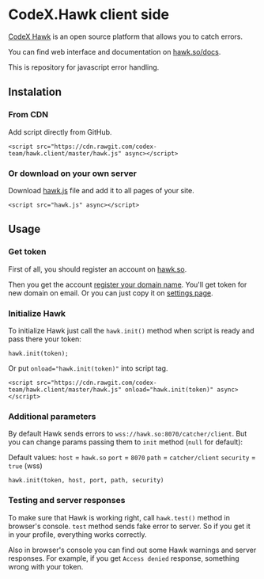 # CodeX.Hawk client side
[CodeX Hawk](https://github.com/codex-team/hawk) is an open source platform that allows you to catch errors.

You can find web interface and documentation on [hawk.so/docs](https://hawk.so/docs).

This is repository for javascript error handling.

## Instalation

### From CDN
Add script directly from GitHub.
```
<script src="https://cdn.rawgit.com/codex-team/hawk.client/master/hawk.js" async></script>
```

### Or download on your own server
Download [hawk.js](https://github.com/codex-team/hawk.client/blob/master/hawk.js) file and add it to all pages of your site.
```
<script src="hawk.js" async></script>
```

## Usage

### Get token
First of all, you should register an account on [hawk.so](https://hawk.so/join).

Then you get the account [register your domain name](https://hawk.so/websites/create).
You'll get token for new domain on email. Or you can just copy it on [settings page](https://hawk.so/garage/settings).

### Initialize Hawk
To initialize Hawk just call the `hawk.init()` method when script is ready and pass there your token:
```
hawk.init(token);
```

Or put `onload="hawk.init(token)"` into script tag.
```
<script src="https://cdn.rawgit.com/codex-team/hawk.client/master/hawk.js" onload="hawk.init(token)" async></script>
```

### Additional parameters
By default Hawk sends errors to `wss://hawk.so:8070/catcher/client`.
But you can change params passing them to `init` method (`null` for default):

Default values:
`host` = `hawk.so`
`port` = `8070`
`path` = `catcher/client`
`security` = `true` (wss)
```
hawk.init(token, host, port, path, security)
```

### Testing and server responses
To make sure that Hawk is working right, call `hawk.test()` method in browser's console.
`test` method sends fake error to server. So if you get it in your profile, everything works correctly.

Also in browser's console you can find out some Hawk warnings and server responses.
For example, if you get `Access denied` response, something wrong with your token.
